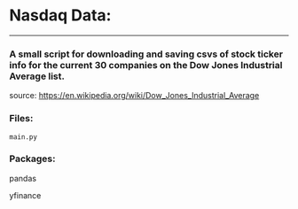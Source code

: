 # Nasdaq Data:
--------------


### A small script for downloading and saving csvs of stock ticker info for the current 30 companies on the Dow Jones Industrial Average list.

source:
https://en.wikipedia.org/wiki/Dow_Jones_Industrial_Average


### Files:
`
main.py
`



### Packages:

pandas

yfinance


